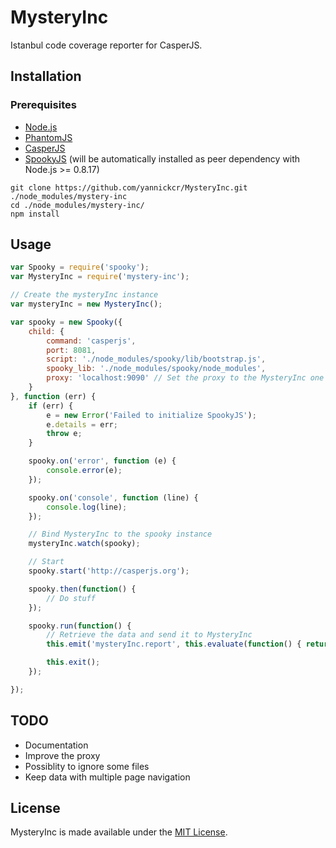 # MysteryInc

Istanbul code coverage reporter for CasperJS.

## Installation

### Prerequisites

* [Node.js](http://nodejs.org)
* [PhantomJS](http://phantomjs.org/)
* [CasperJS](http://casperjs.org/)
* [SpookyJS](https://github.com/WaterfallEngineering/SpookyJS) (will be automatically installed as peer dependency with Node.js >= 0.8.17)

``` shell
git clone https://github.com/yannickcr/MysteryInc.git ./node_modules/mystery-inc
cd ./node_modules/mystery-inc/
npm install
```

## Usage

``` javascript
var Spooky = require('spooky');
var MysteryInc = require('mystery-inc');

// Create the mysteryInc instance
var mysteryInc = new MysteryInc();

var spooky = new Spooky({
	child: {
		command: 'casperjs',
		port: 8081,
		script: './node_modules/spooky/lib/bootstrap.js',
		spooky_lib: './node_modules/spooky/node_modules',
		proxy: 'localhost:9090' // Set the proxy to the MysteryInc one (default to 'localhost:9090')
	}
}, function (err) {
	if (err) {
		e = new Error('Failed to initialize SpookyJS');
		e.details = err;
		throw e;
	}

	spooky.on('error', function (e) {
		console.error(e);
	});

	spooky.on('console', function (line) {
		console.log(line);
	});

	// Bind MysteryInc to the spooky instance
	mysteryInc.watch(spooky);

	// Start
	spooky.start('http://casperjs.org');

	spooky.then(function() {
		// Do stuff
	});

	spooky.run(function() {
		// Retrieve the data and send it to MysteryInc
		this.emit('mysteryInc.report', this.evaluate(function() { return __coverage__; }));

		this.exit();
	});

});
```
## TODO

* Documentation
* Improve the proxy
* Possiblity to ignore some files
* Keep data with multiple page navigation

## License

MysteryInc is made available under the [MIT License](http://opensource.org/licenses/mit-license.php).